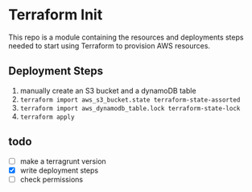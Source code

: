 # Terraform Init

This repo is a module containing the resources and deployments steps needed to start using Terraform to provision AWS resources.

## Deployment Steps
1. manually create an S3 bucket and a dynamoDB table
2. `terraform import aws_s3_bucket.state terraform-state-assorted`
3. `terraform import aws_dynamodb_table.lock terraform-state-lock`
4. `terraform apply`

## todo

- [ ] make a terragrunt version
- [x] write deployment steps
- [ ] check permissions
